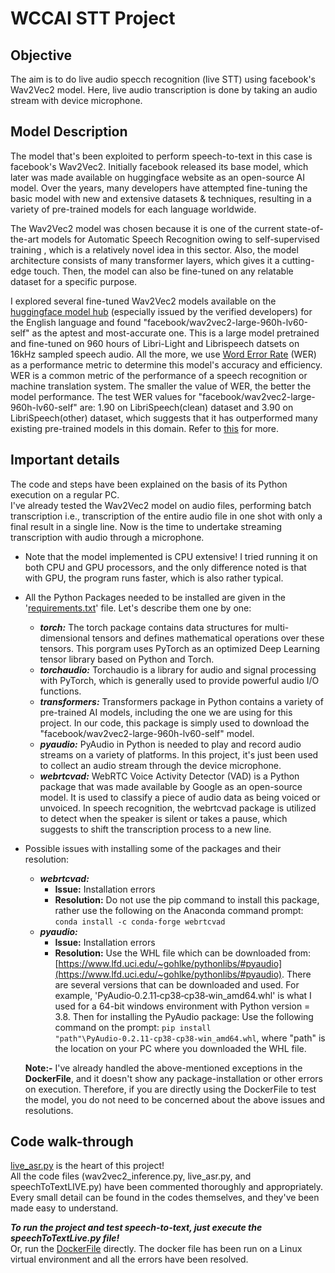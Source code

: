 # WCCAI STT Project

## Objective ##
The aim is to do live audio specch recognition (live STT) using facebook's Wav2Vec2 model. Here, live audio transcription is done by taking an audio stream with device microphone.

## Model Description ##
The model that's been exploited to perform speech-to-text in this case is facebook's Wav2Vec2. Initially facebook released its base model, which later was made available on huggingface website as an open-source AI model. Over the years, many developers have attempted fine-tuning the basic model with new and extensive datasets & techniques, resulting in a variety of pre-trained models for each language worldwide. 

The Wav2Vec2 model was chosen because it is one of the current state-of-the-art models for Automatic Speech Recognition owing to self-supervised training , which is a relatively novel idea in this sector. Also, the model architecture consists of many transformer layers, which gives it a cutting-edge touch. Then, the model can also be fine-tuned on any relatable dataset for a specific purpose.

I explored several fine-tuned Wav2Vec2 models available on the [huggingface model hub](https://huggingface.co/models) (especially issued by the verified developers) for the English language and found "facebook/wav2vec2-large-960h-lv60-self" as the aptest and most-accurate one. This is a large model pretrained and fine-tuned on 960 hours of Libri-Light and Librispeech datsets on 16kHz sampled speech audio. All the more, we use [Word Error Rate](https://en.wikipedia.org/wiki/Word_error_rate) (WER) as a performance metric to determine this model's accuracy and efficiency. WER is a common metric of the performance of a speech recognition or machine translation system. The smaller the value of WER, the better the model performance. The test WER values for "facebook/wav2vec2-large-960h-lv60-self" are: 1.90 on LibriSpeech(clean) dataset and 3.90 on LibriSpeech(other) dataset, which suggests that it has outperformed many existing pre-trained models in this domain. Refer to [this](https://huggingface.co/facebook/wav2vec2-large-960h-lv60-self) for more.

## Important details ##
The code and steps have been explained on the basis of its Python execution on a regular PC.\
I've already tested the Wav2Vec2 model on audio files, performing batch transcription i.e., transcription of the entire audio file in one shot with only a final result in a single line. Now is the time to undertake streaming transcription with audio through a microphone.

* Note that the model implemented is CPU extensive! I tried running it on both CPU and GPU processors, and the only difference noted is that with GPU, the program runs faster, which is also rather typical.

* All the Python Packages needed to be installed are given in the '[requirements.txt](https://github.com/harshrrajj/WCCAI-STT-Experiment/blob/main/requirements.txt)' file. Let's describe them one by one:
   * ***torch:*** The torch package contains data structures for multi-dimensional tensors and defines mathematical operations over these tensors. This porgram uses PyTorch as an optimized Deep Learning tensor library based on Python and Torch.
   * ***torchaudio:*** Torchaudio is a library for audio and signal processing with PyTorch, which is generally used to provide powerful audio I/O functions.
   * ***transformers:*** Transformers package in Python contains a variety of pre-trained AI models, including the one we are using for this project. In our code, this package is simply used to download the "facebook/wav2vec2-large-960h-lv60-self" model.
   * ***pyaudio:*** PyAudio in Python is needed to play and record audio streams on a variety of platforms. In this project, it's just been used to collect an audio stream through the device microphone.
   * ***webrtcvad:*** WebRTC Voice Activity Detector (VAD) is a Python package that was made available by Google as an open-source model. It is used to classify a piece of audio data as being voiced or unvoiced. In speech recognition, the webrtcvad package is utilized to detect when the speaker is silent or takes a pause, which suggests to shift the transcription process to a new line.

* Possible issues with installing some of the packages and their resolution:
   * ***webrtcvad:***
     * **Issue:** Installation errors
     * **Resolution:** Do not use the pip command to install this package, rather use the following on the Anaconda command prompt: ```conda install -c conda-forge webrtcvad```
   * ***pyaudio:***
      * **Issue:** Installation errors
      * **Resolution:** Use the WHL file which can be downloaded from: [https://www.lfd.uci.edu/~gohlke/pythonlibs/#pyaudio](https://www.lfd.uci.edu/~gohlke/pythonlibs/#pyaudio). There are several versions that can be downloaded and used. For example, 'PyAudio‑0.2.11‑cp38‑cp38‑win_amd64.whl' is what I used for a 64-bit windows environment with Python version = 3.8. Then for installing the PyAudio package: Use the following command on the prompt: ```pip install "path"\PyAudio‑0.2.11‑cp38‑cp38‑win_amd64.whl```, where "path" is the location on your PC where you downloaded the WHL file.
   
   **Note:-** I've already handled the above-mentioned exceptions in the **DockerFile**, and it doesn't show any package-installation or other errors on execution. Therefore, if you are directly using the DockerFile to test the model, you do not need to be concerned about the above issues and resolutions.    

## Code walk-through ##
[live_asr.py](https://github.com/harshrrajj/WCCAI-STT-Experiment/blob/main/live-asr.py) is the heart of this project!\
All the code files (wav2vec2_inference.py, live_asr.py, and speechToTextLIVE.py) have been commented thoroughly and appropriately. Every small detail can be found in the codes themselves, and they've been made easy to understand.

***To run the project and test speech-to-text, just execute the speechToTextLive.py file!***\
Or, run the [DockerFile](https://github.com/harshrrajj/WCCAI-STT-Experiment/blob/main/Dockerfile) directly. The docker file has been run on a Linux virtual environment and all the errors have been resolved.
